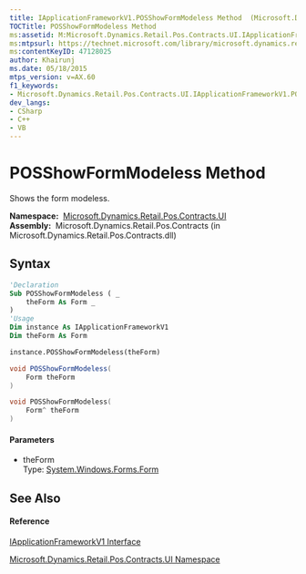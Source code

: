 ```yaml
---
title: IApplicationFrameworkV1.POSShowFormModeless Method  (Microsoft.Dynamics.Retail.Pos.Contracts.UI)
TOCTitle: POSShowFormModeless Method
ms:assetid: M:Microsoft.Dynamics.Retail.Pos.Contracts.UI.IApplicationFrameworkV1.POSShowFormModeless(System.Windows.Forms.Form)
ms:mtpsurl: https://technet.microsoft.com/library/microsoft.dynamics.retail.pos.contracts.ui.iapplicationframeworkv1.posshowformmodeless(v=AX.60)
ms:contentKeyID: 47128025
author: Khairunj
ms.date: 05/18/2015
mtps_version: v=AX.60
f1_keywords:
- Microsoft.Dynamics.Retail.Pos.Contracts.UI.IApplicationFrameworkV1.POSShowFormModeless
dev_langs:
- CSharp
- C++
- VB
---
```


# POSShowFormModeless Method

Shows the form modeless.

**Namespace:**  [Microsoft.Dynamics.Retail.Pos.Contracts.UI](microsoft-dynamics-retail-pos-contracts-ui-namespace.md)  
**Assembly:**  Microsoft.Dynamics.Retail.Pos.Contracts (in Microsoft.Dynamics.Retail.Pos.Contracts.dll)

## Syntax

``` vb
'Declaration
Sub POSShowFormModeless ( _
    theForm As Form _
)
'Usage
Dim instance As IApplicationFrameworkV1
Dim theForm As Form

instance.POSShowFormModeless(theForm)
```

``` csharp
void POSShowFormModeless(
    Form theForm
)
```

``` c++
void POSShowFormModeless(
    Form^ theForm
)
```

#### Parameters

  - theForm  
    Type: [System.Windows.Forms.Form](https://technet.microsoft.com/library/w4bcxb43\(v=ax.60\))  

## See Also

#### Reference

[IApplicationFrameworkV1 Interface](iapplicationframeworkv1-interface-microsoft-dynamics-retail-pos-contracts-ui.md)

[Microsoft.Dynamics.Retail.Pos.Contracts.UI Namespace](microsoft-dynamics-retail-pos-contracts-ui-namespace.md)

